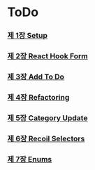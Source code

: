 # ToDo

### [제 1장 Setup](https://delicate-credit-20c.notion.site/1-Setup-8771dd903a674439b9323f781decb38a)

### [제 2장 React Hook Form](https://delicate-credit-20c.notion.site/2-React-Hook-Form-9986912c836544478b47e3621909f283)

### [제 3장 Add To Do](https://delicate-credit-20c.notion.site/3-Add-To-Do-759fcd0d12e6436999a69636a39e7e20)

### [제 4장 Refactoring](https://delicate-credit-20c.notion.site/4-Refactoring-793ce41f72a741a3b4eefc7baf888dc5)

### [제 5장 Category Update](https://delicate-credit-20c.notion.site/5-Category-Update-1e9c92381163491e83b508831b8abdb2)

### [제 6장 Recoil Selectors](https://delicate-credit-20c.notion.site/6-Recoil-Selectors-eb3bde6122c740f99851c6134299900e)

### [제 7장 Enums](https://delicate-credit-20c.notion.site/7-Enums-5126c87f5e4d4a669fb2a3c030d97612)
